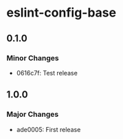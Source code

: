 # eslint-config-base

## 0.1.0

### Minor Changes

- 0616c7f: Test release

## 1.0.0

### Major Changes

- ade0005: First release
